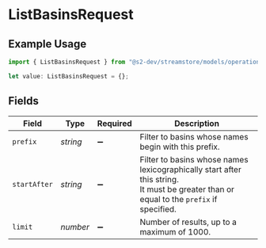 # ListBasinsRequest

## Example Usage

```typescript
import { ListBasinsRequest } from "@s2-dev/streamstore/models/operations";

let value: ListBasinsRequest = {};
```

## Fields

| Field                                                                                                                                  | Type                                                                                                                                   | Required                                                                                                                               | Description                                                                                                                            |
| -------------------------------------------------------------------------------------------------------------------------------------- | -------------------------------------------------------------------------------------------------------------------------------------- | -------------------------------------------------------------------------------------------------------------------------------------- | -------------------------------------------------------------------------------------------------------------------------------------- |
| `prefix`                                                                                                                               | *string*                                                                                                                               | :heavy_minus_sign:                                                                                                                     | Filter to basins whose names begin with this prefix.                                                                                   |
| `startAfter`                                                                                                                           | *string*                                                                                                                               | :heavy_minus_sign:                                                                                                                     | Filter to basins whose names lexicographically start after this string.<br/>It must be greater than or equal to the `prefix` if specified. |
| `limit`                                                                                                                                | *number*                                                                                                                               | :heavy_minus_sign:                                                                                                                     | Number of results, up to a maximum of 1000.                                                                                            |